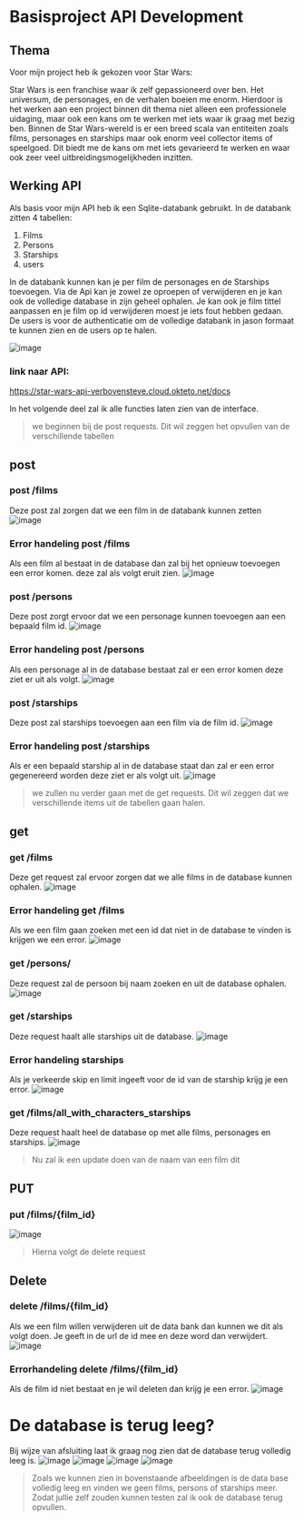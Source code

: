 # Basisproject API Development
## Thema

Voor mijn project heb ik gekozen voor Star Wars:

Star Wars is een franchise waar ik zelf gepassioneerd over ben.
Het universum, de personages, en de verhalen boeien me enorm.
Hierdoor is het werken aan een project binnen dit thema niet alleen een professionele uidaging, maar ook een kans om te werken met iets waar ik graag met bezig ben.
Binnen de Star Wars-wereld is er een breed scala van entiteiten zoals films, personages en starships maar ook enorm veel collector items of speelgoed.
Dit biedt me de kans om met iets gevarieerd te werken en waar ook zeer veel uitbreidingsmogelijkheden inzitten.

## Werking API

Als basis voor mijn API heb ik een Sqlite-databank gebruikt.
In de databank zitten 4 tabellen: 
1. Films
2. Persons
3. Starships
4. users

In de databank kunnen kan je per film de personages en de Starships toevoegen. Via de Api kan je zowel ze oproepen of verwijderen en je kan ook de volledige database in zijn geheel ophalen. Je kan ook je film tittel aanpassen en je film op id verwijderen moest je iets fout hebben gedaan. De users is voor de authenticatie om de volledige databank in jason formaat te kunnen zien en de users op te halen.

![image](https://github.com/VerbovenSteve/API_DEV_eind_project/assets/113888137/379359c5-f749-4595-a791-277fc9f572b2)

### link naar API:

https://star-wars-api-verbovensteve.cloud.okteto.net/docs 

In het volgende deel zal ik alle functies laten zien van de interface.
> we beginnen bij de post requests. Dit wil zeggen het opvullen van de verschillende tabellen
## post 

### post /films

Deze post zal zorgen dat we een film in de databank kunnen zetten
![image](https://github.com/VerbovenSteve/API_DEV_eind_project/assets/113888137/9f276062-415d-4202-bbcc-54b7d2e790be)


### Error handeling post /films

Als een film al bestaat in de database dan zal bij het opnieuw toevoegen een error komen. deze zal als volgt eruit zien.
![image](https://github.com/VerbovenSteve/API_DEV_eind_project/assets/113888137/73a9c429-665b-464c-b39a-6bb947459f20)



### post /persons

Deze post zorgt ervoor dat we een personage kunnen toevoegen aan een bepaald film id.
![image](https://github.com/VerbovenSteve/API_DEV_eind_project/assets/113888137/ba52a6ff-040f-498e-b3dd-30900261b9ce)


### Error handeling post /persons

Als een personage al in de database bestaat zal er een error komen deze ziet er uit als volgt.
![image](https://github.com/VerbovenSteve/API_DEV_eind_project/assets/113888137/beacb627-4411-4843-b47f-3222980aa3e1)




### post /starships

Deze post zal starships toevoegen aan een film via de film id.
![image](https://github.com/VerbovenSteve/API_DEV_eind_project/assets/113888137/958b0abe-2f0b-4da3-baaf-4962f34f8129)


### Error handeling post /starships

Als er een bepaald starship al in de database staat dan zal er een error gegenereerd worden deze ziet er als volgt uit.
![image](https://github.com/VerbovenSteve/API_DEV_eind_project/assets/113888137/11fe9813-f580-45f6-aa05-e2e434ecd6fa)



> we zullen nu verder gaan met de get requests. Dit wil zeggen dat we verschillende items uit de tabellen gaan halen.

## get

### get /films

Deze get request zal ervoor zorgen dat we alle films in de database kunnen ophalen.
![image](https://github.com/VerbovenSteve/API_DEV_eind_project/assets/113888137/0fb6fc1b-2051-4b6f-b306-dcd5785177c1)


### Error handeling get /films

Als we een film gaan zoeken met een id dat niet in de database te vinden is krijgen we een error.
![image](https://github.com/VerbovenSteve/API_DEV_eind_project/assets/113888137/4a608a49-18c4-4363-840c-503527ea7529)



### get /persons/

Deze request zal de persoon bij naam zoeken en uit de database ophalen.
![image](https://github.com/VerbovenSteve/API_DEV_eind_project/assets/113888137/abc9550d-7117-4af3-8ad0-c391903c98d6)



### get /starships

Deze request haalt alle starships uit de database.
![image](https://github.com/VerbovenSteve/API_DEV_eind_project/assets/113888137/2e859287-cddc-4c7b-b49d-694771801f27)


### Error handeling starships

Als je verkeerde skip en limit ingeeft voor de id van de starship krijg je een error.
![image](https://github.com/VerbovenSteve/API_DEV_eind_project/assets/113888137/fc051508-61b1-467a-81c5-a5b2e9225a3e)



### get /films/all_with_characters_starships

Deze request haalt heel de database op met alle films, personages en starships.
![image](https://github.com/VerbovenSteve/API_DEV_eind_project/assets/113888137/b10fd717-d238-4cfd-96c2-257997e1d8e1)

> Nu zal ik een update doen van de naam van een film dit

## PUT

### put /films/{film_id}
![image](https://github.com/VerbovenSteve/API_DEV_eind_project/assets/113888137/ec7beb9b-63a8-4121-b6ac-e9aea3922696)


> Hierna volgt de delete request

## Delete 

### delete /films/{film_id}
Als we een film willen verwijderen uit de data bank dan kunnen we dit als volgt doen. Je geeft in de url de id mee en deze word dan verwijdert.
![image](https://github.com/VerbovenSteve/API_DEV_eind_project/assets/113888137/b1c899aa-2acb-4f22-85f6-2901e2dc82b2)


### Errorhandeling delete /films/{film_id}
Als de film id niet bestaat en je wil deleten dan krijg je een error.
![image](https://github.com/VerbovenSteve/api_development/assets/113888137/f1393bd1-12fe-42ac-adbf-ce0611b16951)



# De database is terug leeg?

Bij wijze van afsluiting laat ik graag nog zien dat de database terug volledig leeg is.
![image](https://github.com/VerbovenSteve/api_development/assets/113888137/b09a2f52-d08e-4756-bd9e-b75a5c7867f2)
![image](https://github.com/VerbovenSteve/api_development/assets/113888137/158138d9-f76c-4797-ae1c-2e8f214096e3)
![image](https://github.com/VerbovenSteve/api_development/assets/113888137/6101232b-6067-414e-b83a-b15b41ed417a)
![image](https://github.com/VerbovenSteve/api_development/assets/113888137/3ef8f02e-5f3d-401b-b387-f4b70b38a9f1)
> Zoals we kunnen zien in bovenstaande afbeeldingen is de data base volledig leeg en vinden we geen films, persons of starships meer.
> Zodat jullie zelf zouden kunnen testen zal ik ook de database terug opvullen.

